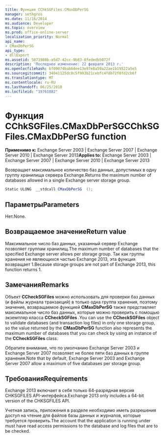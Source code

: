 ```yaml
---
title: Функция CChkSGFiles.CMaxDbPerSG
manager: sethgros
ms.date: 11/16/2014
ms.audience: Developer
ms.topic: overview
ms.prod: office-online-server
localization_priority: Normal
api_name:
- CMaxDbPerSG
api_type:
- dllExport
ms.assetid: 5871988b-a5d7-42cc-9b83-8fededb5072f
description: 'Последнее изменение: 22 февраля 2013 г.'
ms.openlocfilehash: bf09074bab6dee13e97e8a59a22ae1b19522a5e5
ms.sourcegitcommit: 34041125dc8c5f993b21cebfc4f8b72f0fd2cb6f
ms.translationtype: MT
ms.contentlocale: ru-RU
ms.lasthandoff: 06/25/2018
ms.locfileid: "19761882"
---
```

# <a name="cchksgfilescmaxdbpersg-function"></a><span data-ttu-id="effdc-103">Функция CChkSGFiles.CMaxDbPerSG</span><span class="sxs-lookup"><span data-stu-id="effdc-103">CChkSGFiles.CMaxDbPerSG function</span></span>

<span data-ttu-id="effdc-104">**Применимо к:** Exchange Server 2003 | Exchange Server 2007 | Exchange Server 2010 | Exchange Server 2013</span><span class="sxs-lookup"><span data-stu-id="effdc-104">**Applies to:** Exchange Server 2003 | Exchange Server 2007 | Exchange Server 2010 | Exchange Server 2013</span></span>
  
<span data-ttu-id="effdc-105">Возвращает максимальное количество баз данных, допустимых в одну группу хранилища сервера Exchange.</span><span class="sxs-lookup"><span data-stu-id="effdc-105">Returns the maximum number of databases allowed in a single Exchange server storage group.</span></span>
  
```cs
Static ULONG  __stdcall CMaxDbPerSG  ();

```

## <a name="parameters"></a><span data-ttu-id="effdc-106">Параметры</span><span class="sxs-lookup"><span data-stu-id="effdc-106">Parameters</span></span>

<span data-ttu-id="effdc-107">Нет.</span><span class="sxs-lookup"><span data-stu-id="effdc-107">None.</span></span>
  
## <a name="return-value"></a><span data-ttu-id="effdc-108">Возвращаемое значение</span><span class="sxs-lookup"><span data-stu-id="effdc-108">Return value</span></span>

<span data-ttu-id="effdc-109">Максимальное число баз данных, указанный сервер Exchange позволяет группам хранилищ.</span><span class="sxs-lookup"><span data-stu-id="effdc-109">The maximum number of databases that the specified Exchange server allows per storage group.</span></span> <span data-ttu-id="effdc-110">Так как группы хранения не являющихся частью Exchange 2013, эта функция возвращает 1.</span><span class="sxs-lookup"><span data-stu-id="effdc-110">Because storage groups are not part of Exchange 2013, this function returns 1.</span></span>
  
## <a name="remarks"></a><span data-ttu-id="effdc-111">Замечания</span><span class="sxs-lookup"><span data-stu-id="effdc-111">Remarks</span></span>

<span data-ttu-id="effdc-112">Объект **CCheckSGFiles** можно использовать для проверки баз данных (и файлы журнала транзакций) в только одна группа хранения, поэтому значение, возвращаемое функцией **CMaxDbPerSG** также представляет максимальное число баз данных, которые можно проверить с помощью экземпляр класса **CCheckSGFiles** .</span><span class="sxs-lookup"><span data-stu-id="effdc-112">You can use the **CCheckSGFiles** object to validate databases (and transaction log files) in only one storage group, so the value returned by the **CMaxDbPerSG** function also represents the maximum number of databases that you can check by using an instance of the **CCheckSGFiles** class.</span></span> 
  
<span data-ttu-id="effdc-113">Обратите внимание, что по умолчанию Exchange Server 2003 и Exchange Server 2007 позволяет не более пяти баз данных в группе хранения.</span><span class="sxs-lookup"><span data-stu-id="effdc-113">Note that by default, Exchange Server 2003 and Exchange Server 2007 allow a maximum of five databases per storage group.</span></span>
  
## <a name="requirements"></a><span data-ttu-id="effdc-114">Требования</span><span class="sxs-lookup"><span data-stu-id="effdc-114">Requirements</span></span>

<span data-ttu-id="effdc-115">Exchange 2013 включает в себя только 64-разрядная версия CHKSGFILES API-интерфейса.</span><span class="sxs-lookup"><span data-stu-id="effdc-115">Exchange 2013 only includes a 64-bit version of the CHKSGFILES API.</span></span>
  
<span data-ttu-id="effdc-116">Учетная запись, приложения в разделе необходимо иметь разрешения доступ на чтение для файлов базы данных и журналов, которые требуется проверить.</span><span class="sxs-lookup"><span data-stu-id="effdc-116">The account that the application is running under must have read access permissions to the database and log files that are to be checked.</span></span>
  

